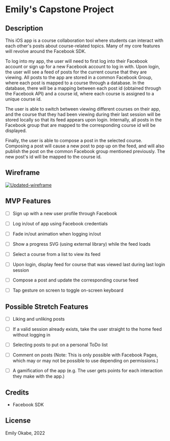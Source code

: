 # Emily's Capstone Project

## Description

This iOS app is a course collaboration tool where students can interact with each other's posts about course-related topics. Many of my core features will revolve around the Facebook SDK.

To log into my app, the user will need to first log into their Facebook account or sign up for a new Facebook account to log in with. Upon login, the user will see a feed of posts for the current course that they are viewing. All posts to the app are stored in a common Facebook Group, where each post is mapped to a course through a database. In the database, there will be a mapping between each post id (obtained through the Facebook API) and a course id, where each course is assigned to a unique course id.

The user is able to switch between viewing different courses on their app, and the course that they had been viewing during their last session will be stored locally so that its feed appears upon login. Internally, all posts in the Facebook group that are mapped to the corresponding course id will be displayed.

Finally, the user is able to compose a post in the selected course. Composing a post will cause a new post to pop up on the feed, and will also publish the post on the common Facebook group mentioned previously. The new post's id will be mapped to the course id.


## Wireframe

<a href="https://ibb.co/RzXBCf8"><img src="https://i.ibb.co/RzXBCf8/Updated-wireframe.jpg" alt="Updated-wireframe" border="0"></a>


## MVP Features
- [ ] Sign up with a new user profile through Facebook
- [ ] Log in/out of app using Facebook credentials 
- [ ] Fade in/out animation when logging in/out
- [ ] Show a progress SVG (using external library) while the feed loads
- [ ] Select a course from a list to view its feed
- [ ] Upon login, display feed for course that was viewed last during last login session
- [ ] Compose a post and update the corresponding course feed
- [ ] Tap gesture on screen to toggle on-screen keyboard


## Possible Stretch Features
- [ ] Liking and unliking posts
- [ ] If a valid session already exists, take the user straight to the home feed without logging in
- [ ] Selecting posts to put on a personal ToDo list
- [ ] Comment on posts (Note: This is only possible with Facebook Pages, which may or may not be possible to use depending on permissions.)
- [ ] A gamification of the app (e.g. The user gets points for each interaction they make with the app.)
 
 
## Credits

- Facebook SDK


## License

Emily Okabe, 2022
